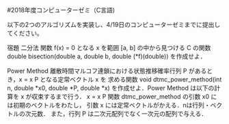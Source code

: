 #2018年度コンピューターゼミ（C言語)

以下の2つのアルゴリズムを実装し、4/19日のコンピューターゼミまでに提出してください。

宿題
二分法
関数 f(x) = 0 となる x を範囲 [a, b] の中から見つける C の関数
 double bisection(double a, double b, double (*f)(double))
を作成せよ．

Power Method
離散時間マルコフ連鎖における状態推移確率行列 P があるとき，x = x P となる定常ベクトル x を
求める関数
  void dtmc_power_method(int n, double *x0, double *P, double *x)
を作成せよ．Power Method は以下の計算を x が収束するまで行う．
  x = x P
関数 dtmc_power_method の引数 x0 には初期のベクトルをわたし，
引数 x には定常ベクトルがかえる．nは行列・ベクトルの次元数．
また，行列 P は二次元配列でなく一次元の配列で与える．
